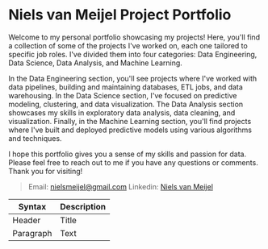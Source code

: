 # Niels van Meijel Project Portfolio
Welcome to my personal portfolio showcasing my projects! Here, you'll find a collection of some of the projects I've worked on, each one tailored to specific job roles. I've divided them into four categories: Data Engineering, Data Science, Data Analysis, and Machine Learning.

In the Data Engineering section, you'll see projects where I've worked with data pipelines, building and maintaining databases, ETL jobs, and data warehousing. In the Data Science section, I've focused on predictive modeling, clustering, and data visualization. The Data Analysis section showcases my skills in exploratory data analysis, data cleaning, and visualization. Finally, in the Machine Learning section, you'll find projects where I've built and deployed predictive models using various algorithms and techniques.

I hope this portfolio gives you a sense of my skills and passion for data. Please feel free to reach out to me if you have any questions or comments. Thank you for visiting!

> Email: [nielsmeijel@gmail.com](mailto:nielsmeijel@gmail.com)
> Linkedin: [Niels van Meijel](www.linkedin.com/in/niels-van-meijel-)


| Syntax | Description |
| ----------- | ----------- |
| Header | Title |
| Paragraph | Text |
